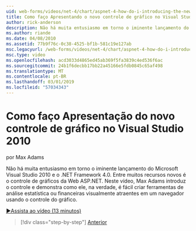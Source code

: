 ```yaml
---
uid: web-forms/videos/net-4/chart/aspnet-4-how-do-i-introducing-the-new-chart-control-in-visual-studio-2010
title: Como faço Apresentando o novo controle de gráfico no Visual Studio 2010 | Microsoft Docs
author: rick-anderson
description: Não há muita entusiasmo em torno o iminente lançamento do Microsoft Visual Studio 2010 e o .NET Framework 4.0. Entre muitos recursos novos é o ASP.NET...
ms.author: riande
ms.date: 04/08/2010
ms.assetid: 77b9f76c-0c38-4525-bf1b-581c19e127ab
msc.legacyurl: /web-forms/videos/net-4/chart/aspnet-4-how-do-i-introducing-the-new-chart-control-in-visual-studio-2010
msc.type: video
ms.openlocfilehash: acd3033d4865ed45ab369f5fa3839c4ed536f6ac
ms.sourcegitcommit: 24b1f6decbb17bb22a45166e5fdb0845c65af498
ms.translationtype: MT
ms.contentlocale: pt-BR
ms.lasthandoff: 03/01/2019
ms.locfileid: "57034343"
---
```

<a name="how-do-i-introducing-the-new-chart-control-in-visual-studio-2010"></a>Como faço Apresentação do novo controle de gráfico no Visual Studio 2010
====================
por Max Adams

Não há muita entusiasmo em torno o iminente lançamento do Microsoft Visual Studio 2010 e o .NET Framework 4.0. Entre muitos recursos novos é o controle de gráficos da Web ASP.NET. Neste vídeo, Max Adams introduz o controle e demonstra como ele, na verdade, é fácil criar ferramentas de análise estatística ou financeiras visualmente atraentes em um navegador usando o controle do gráfico.

[&#9654;Assista ao vídeo (13 minutos)](https://channel9.msdn.com/Blogs/ASP-NET-Site-Videos/aspnet-4-how-do-i-introducing-the-new-chart-control-in-visual-studio-2010)

> [!div class="step-by-step"]
> [Anterior](aspnet-4-quick-hit-chart-control.md)
